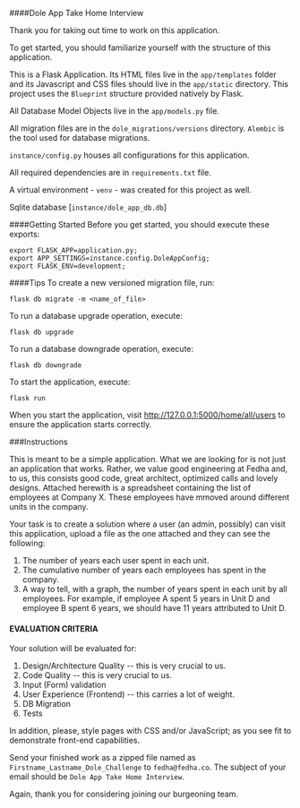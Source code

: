 ####Dole App Take Home Interview

Thank you for taking out time to work on this application. 

To get started, you should familiarize yourself with the structure of this application.

This is a Flask Application. Its HTML files live in the `app/templates` folder and its Javascript and CSS files should live 
in the `app/static` directory. This project uses the `Blueprint` structure provided natively by Flask. 

All Database Model Objects live in the `app/models.py` file. 

All migration files are in the `dole_migrations/versions` directory. `Alembic` is the tool used for database migrations. 

`instance/config.py` houses all configurations for this application.  

All required dependencies are in `requirements.txt` file. 

A virtual environment - `venv` - was created for this project as well.

Sqlite database [`instance/dole_app_db.db`]
 
####Getting Started
Before you get started, you should execute these exports:
```
export FLASK_APP=application.py;
export APP_SETTINGS=instance.config.DoleAppConfig;
export FLASK_ENV=development;
```

####Tips
To create a new versioned migration file, run:

```flask db migrate -m <name_of_file>```

To run a database upgrade operation, execute:

```flask db upgrade```

To run a database downgrade operation, execute:

```flask db downgrade```

To start the application, execute:

```flask run```

When you start the application, visit http://127.0.0.1:5000/home/all/users to ensure the application starts correctly. 

###Instructions

This is meant to be a simple application. What we are looking for is not just an application that works. Rather, we value good engineering at Fedha and, to us, this consists good code, great architect, optimized calls and lovely designs.
Attached herewith is a spreadsheet containing the list of employees at Company X. These employees have mmoved around different units in the company.

Your task is to create a solution where a user (an admin, possibly) can visit this application, upload a file as the one attached and they can see the following:

1. The number of years each user spent in each unit.
2. The cumulative number of years each employees has spent in the company.
3. A way to tell, with a graph, the number of years spent in each unit by all employees. For example, if employee A spent 5 years in Unit D and employee B spent 6 years, we should have 11 years attributed to Unit D.
 
#### EVALUATION CRITERIA

Your solution will be evaluated for:
1. Design/Architecture Quality -- this is very crucial to us.
2. Code Quality -- this is very crucial to us.
3. Input (Form) validation
4. User Experience (Frontend) -- this carries a lot of weight.
5. DB Migration
6. Tests

In addition, please, style pages with CSS and/or JavaScript; as you see fit to demonstrate front-end capabilities.

Send your finished work as a zipped file named as `Firstname_Lastname_Dole_Challenge` to `fedha@fedha.co`. The subject of your email should be `Dole App Take Home Interview`.
 
Again, thank you for considering joining our burgeoning team. 

